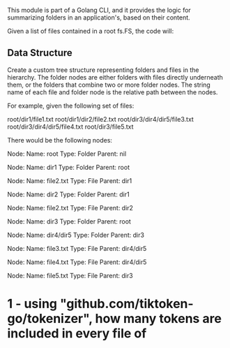 This module is part of a Golang CLI, and it provides the logic for summarizing folders in an application's, based on their content. 

Given a list of files contained in a root fs.FS, the code will:

## Data Structure
Create a custom tree structure representing folders and files in the hierarchy. The folder nodes are either folders with files directly underneath them, or the folders that combine two or more folder nodes. The string name of each file and folder node is the relative path between the nodes.

For example, given the following set of files:

root/dir1/file1.txt
root/dir1/dir2/file2.txt
root/dir3/dir4/dir5/file3.txt
root/dir3/dir4/dir5/file4.txt
root/dir3/file5.txt

There would be the following nodes:

Node:
  Name: root
  Type: Folder
  Parent: nil

Node:
  Name: dir1
  Type: Folder
  Parent: root

Node:
  Name: file2.txt
  Type: File
  Parent: dir1

Node:
  Name: dir2
  Type: Folder
  Parent: dir1

Node:
  Name: file2.txt
  Type: File
  Parent: dir2

Node:
  Name: dir3
  Type: Folder
  Parent: root

Node:
  Name: dir4/dir5
  Type: Folder
  Parent: dir3

Node:
  Name: file3.txt
  Type: File
  Parent: dir4/dir5

Node:
  Name: file4.txt
  Type: File
  Parent: dir4/dir5

Node:
  Name: file5.txt
  Type: File
  Parent: dir3

# 1 - using "github.com/tiktoken-go/tokenizer", how many tokens are included in every file of 